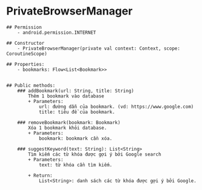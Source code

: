 

# PrivateBrowserManager

    ## Permission
        - android.permission.INTERNET

    ## Constructor
        - PrivateBrowserManager(private val context: Context, scope: CoroutineScope)

    ## Properties:
        - bookmarks: Flow<List<Bookmark>>


    ## Public methods:
        ### addBookmark(url: String, title: String)
            Thêm 1 bookmark vào database
            + Parameters:
                url: đường dẫn của bookmark. (vd: https://www.google.com)
                title: tiêu đề của bookmark.

        ### removeBookmark(bookmark: Bookmark)
            Xóa 1 bookmark khỏi database.
            + Parameters:
                bookmark: bookmark cần xóa.

        ### suggestKeyword(text: String): List<String>
            Tìm kiếm các từ khóa được gợi ý bởi Google search
            + Parameters:
                text: từ khóa cần tìm kiếm.

            + Return:
                List<String>: danh sách các từ khóa được gợi ý bởi Google.



